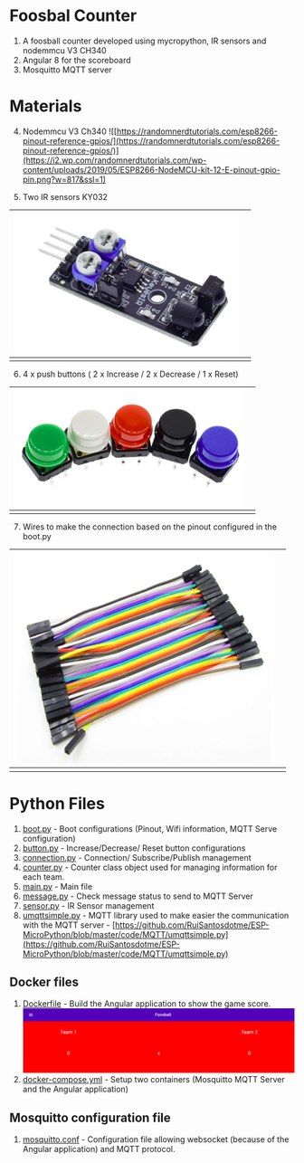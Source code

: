 # Foosbal Counter

 1. A foosball counter developed using mycropython, IR sensors and nodemmcu V3 CH340
 2. Angular 8 for the scoreboard
 3. Mosquitto MQTT server
 
# Materials
 4. Nodemmcu V3 Ch340
 ![[https://randomnerdtutorials.com/esp8266-pinout-reference-gpios/](https://randomnerdtutorials.com/esp8266-pinout-reference-gpios/)](https://i2.wp.com/randomnerdtutorials.com/wp-content/uploads/2019/05/ESP8266-NodeMCU-kit-12-E-pinout-gpio-pin.png?w=817&ssl=1)
 
 5. Two IR sensors KY032
 
| ![KY032](https://github.com/jrwmacedo/foosball-counter/blob/master/images/KY032.png?raw=true) |  |
|--|--|
|  |  

 6. 4  x push buttons ( 2 x Increase / 2 x Decrease / 1 x Reset)
 
|![Buttons](https://github.com/jrwmacedo/foosball-counter/blob/master/images/buttons.png?raw=true)|  |
|--|--|
|  |  |

 7. Wires to make the connection based on the pinout configured in the boot.py 
 
| ![Wires](https://github.com/jrwmacedo/foosball-counter/blob/master/images/wires.png?raw=true) |  |
|--|--|
|  |  |

# Python Files

 1. [boot.py](https://github.com/jrwmacedo/foosball-counter/blob/master/Foosball_Counter/boot.py) - Boot configurations (Pinout, Wifi information, MQTT Serve configuration)
 2. [button.py](https://github.com/jrwmacedo/foosball-counter/blob/master/Foosball_Counter/button.py) - Increase/Decrease/ Reset button configurations
 3. [connection.py](https://github.com/jrwmacedo/foosball-counter/blob/master/Foosball_Counter/boot.py) - Connection/ Subscribe/Publish management
 4. [counter.py](https://github.com/jrwmacedo/foosball-counter/blob/master/Foosball_Counter/counter.py) - Counter class object used for managing information for each team.
 5. [main.py](https://github.com/jrwmacedo/foosball-counter/blob/master/Foosball_Counter/main.py) - Main file
 6. [message.py](https://github.com/jrwmacedo/foosball-counter/blob/master/Foosball_Counter/message.py) - Check message status to send to MQTT Server
 7. [sensor.py](https://github.com/jrwmacedo/foosball-counter/blob/master/Foosball_Counter/sensor.py) - IR Sensor management
 8. [umqttsimple.py](https://github.com/jrwmacedo/foosball-counter/blob/master/Foosball_Counter/umqttsimple.py) - MQTT library used to make easier the communication with the MQTT server  - [https://github.com/RuiSantosdotme/ESP-MicroPython/blob/master/code/MQTT/umqttsimple.py](https://github.com/RuiSantosdotme/ESP-MicroPython/blob/master/code/MQTT/umqttsimple.py)

## Docker files

 1. [Dockerfile](https://github.com/jrwmacedo/foosball-counter/blob/master/Angular_MQTT/foosball-counter/Dockerfile) - Build the Angular application to show the game score.
 ![Angular App Screenshot](https://github.com/jrwmacedo/foosball-counter/blob/master/images/angular-app-screenshot.png?raw=true)
 3. [docker-compose.yml](https://github.com/jrwmacedo/foosball-counter/blob/master/Angular_MQTT/foosball-counter/docker-compose.yml) - Setup two containers (Mosquitto MQTT Server and the Angular application)

## Mosquitto configuration file

 1. [mosquitto.conf](https://github.com/jrwmacedo/foosball-counter/blob/master/Angular_MQTT/foosball-counter/Mosquitto_config/mosquitto.conf) - Configuration file allowing websocket (because of the Angular application) and MQTT protocol.
